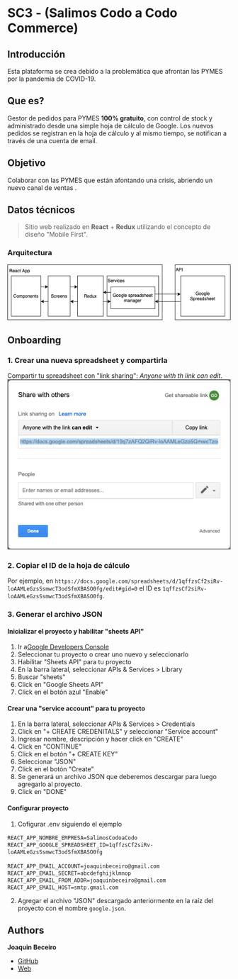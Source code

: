 # SC3 - (Salimos Codo a Codo Commerce)

## Introducción 
Esta plataforma se crea debido a la problemática que afrontan las PYMES por la pandemia de COVID-19.

## Que es?
Gestor de pedidos para PYMES **100% gratuito**, con control de stock y administrado desde una simple hoja de cálculo de Google.
Los nuevos pedidos se registran en la hoja de cálculo y al mismo tiempo, se notifican a través de una cuenta de email.

## Objetivo
Colaborar con las PYMES que están afontando una crisis, abriendo un nuevo canal de ventas .

## Datos técnicos
> Sitio web realizado en **React** + **Redux** utilizando el concepto de diseño "Mobile First".

### Arquitectura
![Arquitectura](Readme/Arquitectura.png)

## Onboarding

### 1. Crear una nueva spreadsheet y compartirla

Compartir tu spreadsheet con "link sharing": *Anyone with th link can edit*.
![Spreadsheet config screenshot](Readme/spreadsheetSS.png)

### 2. Copiar el ID de la hoja de cálculo

Por ejemplo, en `https://docs.google.com/spreadsheets/d/1qffzsCf2siRv-loAAMLeGzsSsmwcT3odSfmXBASO0fg/edit#gid=0` el ID es `1qffzsCf2siRv-loAAMLeGzsSsmwcT3odSfmXBASO0fg`.

### 3. Generar el archivo JSON

#### Inicializar el proyecto y habilitar "sheets API"

1. Ir a[Google Developers Console](https://console.developers.google.com/)
2. Seleccionar tu proyecto o crear uno nuevo y seleccionarlo
3. Habilitar "Sheets API" para tu proyecto
4. En la barra lateral, seleccionar APIs & Services > Library
5. Buscar "sheets"
6. Click en "Google Sheets API"
7. Click en el botón azul "Enable"

#### Crear una "service account" para tu proyecto

1. En la barra lateral, seleccionar APIs & Services > Credentials
2. Click en "+ CREATE CREDENITALS" y seleccionar  "Service account"
3. Ingresar nombre, descripción y hacer click en "CREATE"
4. Click en "CONTINUE"
5. Click en el botón "+ CREATE KEY"
6. Seleccionar "JSON"
7. Click en el botón "Create"
8. Se generará un archivo JSON que deberemos descargar para luego agregarlo al proyecto.
9. Click en "DONE"

#### Configurar proyecto

1. Cofigurar .env siguiendo el ejemplo
```
REACT_APP_NOMBRE_EMPRESA=SalimosCodoaCodo
REACT_APP_GOOGLE_SPREADSHEET_ID=1qffzsCf2siRv-loAAMLeGzsSsmwcT3odSfmXBASO0fg

REACT_APP_EMAIL_ACCOUNT=joaquinbeceiro@gmail.com
REACT_APP_EMAIL_SECRET=abcdefghijklmnop
REACT_APP_EMAIL_FROM_ADDR=joaquinbeceiro@gmail.com
REACT_APP_EMAIL_HOST=smtp.gmail.com
```

2. Agregar el archivo "JSON" descargado anteriormente en la raíz del proyecto con el nombre `google.json`.


## Authors

**Joaquin Beceiro** 
- [GitHub](https://github.com/JoaquinBeceiro) 
- [Web](https://JoaquinBeceiro.com.uy)